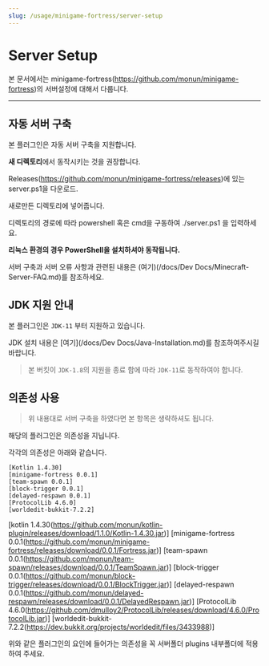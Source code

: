 ```yaml
---
slug: /usage/minigame-fortress/server-setup
---
```


# Server Setup

본 문서에서는 minigame-fortress(https://github.com/monun/minigame-fortress)의 서버설정에 대해서 다룹니다.

---

## 자동 서버 구축
본 플러그인은 자동 서버 구축을 지원합니다.

**새 디렉토리**에서 동작시키는 것을 권장합니다.

Releases(https://github.com/monun/minigame-fortress/releases)에 있는 server.ps1을 다운로드.

새로만든 디렉토리에 넣어줍니다.

디렉토리의 경로에 따라 powershell 혹은 cmd을 구동하여 ./server.ps1 을 입력하세요.

**리눅스 환경의 경우 PowerShell을 설치하셔야 동작됩니다.**

서버 구축과 서버 오류 사항과 관련된 내용은 (여기)(/docs/Dev Docs/Minecraft-Server-FAQ.md)를 참조하세요.

## JDK 지원 안내

본 플러그인은 `JDK-11` 부터 지원하고 있습니다.

JDK 설치 내용은 [여기](/docs/Dev Docs/Java-Installation.md)를 참조하여주시길 바랍니다.

> 본 버킷이 `JDK-1.8`의 지원을 종료 함에 따라 `JDK-11`로 동작하여야 합니다.

## 의존성 사용


> 위 내용대로 서버 구축을 하였다면 본 항목은 생략하셔도 됩니다.

해당의 플러그인은 의존성을 지닙니다.

각각의 의존성은 아래와 같습니다.

```
[Kotlin 1.4.30]
[minigame-fortress 0.0.1]
[team-spawn 0.0.1]
[block-trigger 0.0.1]
[delayed-respawn 0.0.1]
[ProtocolLib 4.6.0]
[worldedit-bukkit-7.2.2]
```
[kotlin 1.4.30(https://github.com/monun/kotlin-plugin/releases/download/1.1.0/Kotlin-1.4.30.jar)]
[minigame-fortress 0.0.1(https://github.com/monun/minigame-fortress/releases/download/0.0.1/Fortress.jar)]
[team-spawn 0.0.1(https://github.com/monun/team-spawn/releases/download/0.0.1/TeamSpawn.jar)]
[block-trigger 0.0.1(https://github.com/monun/block-trigger/releases/download/0.0.1/BlockTrigger.jar)]
[delayed-respawn 0.0.1(https://github.com/monun/delayed-respawn/releases/download/0.0.1/DelayedRespawn.jar)]
[ProtocolLib 4.6.0(https://github.com/dmulloy2/ProtocolLib/releases/download/4.6.0/ProtocolLib.jar)]
[worldedit-bukkit-7.2.2(https://dev.bukkit.org/projects/worldedit/files/3433988)]

위와 같은 플러그인의 요인에 들어가는 의존성을 꼭 서버폴더 plugins 내부폴더에 적용하여 주세요.
